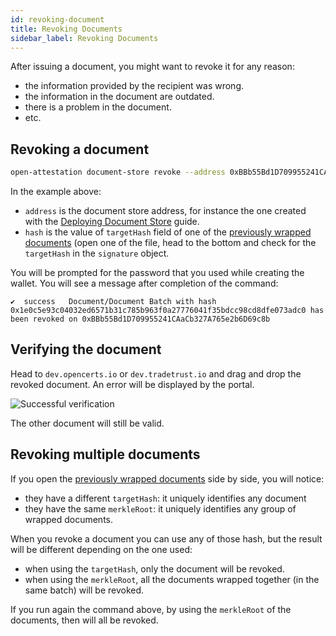 ```yaml
---
id: revoking-document
title: Revoking Documents
sidebar_label: Revoking Documents
---
```


After issuing a document, you might want to revoke it for any reason:

- the information provided by the recipient was wrong.
- the information in the document are outdated.
- there is a problem in the document.
- etc.

## Revoking a document

```bash
open-attestation document-store revoke --address 0xBBb55Bd1D709955241CAaCb327A765e2b6D69c8b --hash 0x1e0c5e93c04032ed6571b31c785b963f0a27776041f35bdcc98cd8dfe073adc0  --network ropsten --encrypted-wallet-path wallet.json
```

In the example above:

- `address` is the document store address, for instance the one created with the [Deploying Document Store](/docs/integrator-section/verifiable-document/ethereum/document-store) guide.
- `hash` is the value of `targetHash` field of one of the [previously wrapped documents](/docs/integrator-section/verifiable-document/ethereum/wrapping-document) (open one of the file, head to the bottom and check for the `targetHash` in the `signature` object.

You will be prompted for the password that you used while creating the wallet. You will see a message after completion of the command:

```text
✔  success   Document/Document Batch with hash 0x1e0c5e93c04032ed6571b31c785b963f0a27776041f35bdcc98cd8dfe073adc0 has been revoked on 0xBBb55Bd1D709955241CAaCb327A765e2b6D69c8b
```

## Verifying the document

Head to `dev.opencerts.io` or `dev.tradetrust.io` and drag and drop the revoked document. An error will be displayed by the portal.

![Successful verification](/docs/integrator-section/verifiable-document/ethereum/revoking-document/verifying.png)

The other document will still be valid.

## Revoking multiple documents

If you open the [previously wrapped documents](/docs/integrator-section/verifiable-document/ethereum/wrapping-document) side by side, you will notice:

- they have a different `targetHash`: it uniquely identifies any document
- they have the same `merkleRoot`: it uniquely identifies any group of wrapped documents.

When you revoke a document you can use any of those hash, but the result will be different depending on the one used:

- when using the `targetHash`, only the document will be revoked.
- when using the `merkleRoot`, all the documents wrapped together (in the same batch) will be revoked.

If you run again the command above, by using the `merkleRoot` of the documents, then will all be revoked.
